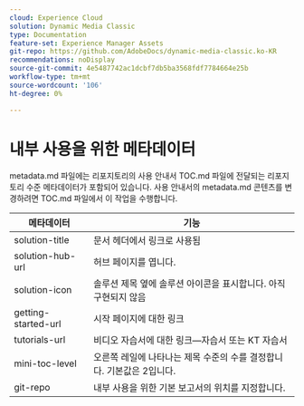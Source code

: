 ```yaml
---
cloud: Experience Cloud
solution: Dynamic Media Classic
type: Documentation
feature-set: Experience Manager Assets
git-repo: https://github.com/AdobeDocs/dynamic-media-classic.ko-KR
recommendations: noDisplay
source-git-commit: 4e5487742ac1dcbf7db5ba3568fdf7784664e25b
workflow-type: tm+mt
source-wordcount: '106'
ht-degree: 0%

---
```



# 내부 사용을 위한 메타데이터

metadata.md 파일에는 리포지토리의 사용 안내서 TOC.md 파일에 전달되는 리포지토리 수준 메타데이터가 포함되어 있습니다. 사용 안내서의 metadata.md 콘텐츠를 변경하려면 TOC.md 파일에서 이 작업을 수행합니다.

| 메타데이터 | 기능 |
|--- |--- |
| solution-title | 문서 헤더에서 링크로 사용됨 |
| solution-hub-url | 허브 페이지를 엽니다. |
| solution-icon | 솔루션 제목 옆에 솔루션 아이콘을 표시합니다. 아직 구현되지 않음 |
| getting-started-url | 시작 페이지에 대한 링크 |
| tutorials-url | 비디오 자습서에 대한 링크—자습서 또는 KT 자습서 |
| mini-toc-level | 오른쪽 레일에 나타나는 제목 수준의 수를 결정합니다. 기본값은 2입니다. |
| git-repo | 내부 사용을 위한 기본 보고서의 위치를 지정합니다. |

